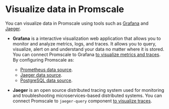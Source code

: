 # Visualize data in Promscale
You can visualize data in Promscale using tools such as
[Grafana][grafana-homepage] and [Jaeger][jaeger-homepage].

* **Grafana** is a interactive visualization web application that allows you to monitor and
  analyze metrics, logs, and traces. It allows you to query, visualize, alert on
  and understand your data no matter where it is stored. You can connect
  Promscale to Grafana [to visualize metrics and traces][grafana-promscale].
  By configuring Promscale as:
    * [Prometheus data source][promscale-as-prometheus]. 
    * [Jaeger data source][promscale-as-jaeger].
    * [PostgreSQL data source][promscale-as-postgresql]. 

* **Jaeger** is an open source distributed tracing system used for monitoring
and troubleshooting microservices-based distributed systems. You can connect
Promscale to `jaeger-query` component [to visualize traces][jaeger-promscale].

[grafana-promscale]: /visualize-data/grafana
[jaeger-promscale]: /visualize-data/jaeger
[grafana-homepage]:https://grafana.com
[jaeger-homepage]: https://www.jaegertracing.io/
[promscale-as-prometheus]:
    /visualize-data/grafana/#promscale-as-prometheus-datasource
[promscale-as-jaeger]: /visualize-data/grafana/#promscale-as-jaeger-datasource
[promscale-as-postgresql]:
    /visualize-data/grafana/#promscale-as-postgresql-datasource
